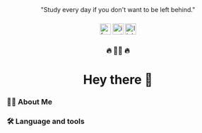 <div align="center">
    <div align="center" class="slogan-eng">"Study every day if you don't want to be left behind."</div>
</div>

###

<div align="center">
  <a href="https://www.facebook.com/thanh.phamnhat.779" target="_blank"><img src="https://img.shields.io/badge/Facebook-%231877F2?style=for-the-badge&logo=facebook&logoColor=white&labelColor=&style=for-the-badge" height="25" alt="facebook logo"/></a>
  <a href="https://www.instagram.com/nhatthanh.04/" target="_blank"><img src="https://img.shields.io/static/v1?message=Instagram&logo=instagram&label=&color=E4405F&logoColor=white&labelColor=&style=for-the-badge" height="25" alt="instagram logo"/></a>
  <a href="https://www.linkedin.com/in/nhatthanh-04-profile/" target="_blank"><img src="https://img.shields.io/static/v1?message=LinkedIn&logo=linkedin&label=&color=0077B5&logoColor=white&labelColor=&style=for-the-badge" height="25" alt="linkedin logo"  />
</a>
</div>

###

<div align="center">
  <h3 align="center">🔥 👩‍💻 🔥</h3>
</div>

###

<h1 align="center">Hey there 👋</h1>

###

<h3 align="left">👩‍💻  About Me</h3>

###

###

<h3 align="left">🛠 Language and tools</h3>


###
